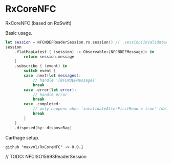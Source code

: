 # RxCoreNFC
RxCoreNFC (based on RxSwift)

Basic usage.

```swift
let session = NFCNDEFReaderSession.rx.session() // .session(invalidateAfterFirstRead: false)
session
    .flatMapLatest { (session) -> Observable<[NFCNDEFMessage]> in
        return session.message
    }
    .subscribe { (event) in
        switch event {
        case .next(let messages):
            // handle '[NFCNDEFMessage]'
            break
        case .error(let error):
            // handle error
            break
        case .completed:
            // only happens when 'invalidateAfterFirstRead = true' (default), or after user cancellation
            break
        }
    }
    .disposed(by: disposeBag)
```

Carthage setup.

```
github "maxvol/RxCoreNFC" ~> 0.0.1

```

// TODO: NFCISO15693ReaderSession
